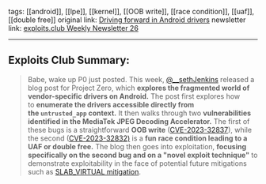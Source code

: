 tags: [[android]], [[lpe]], [[kernel]], [[OOB write]], [[race condition]], [[uaf]], [[double free]]
original link: [Driving forward in Android drivers](https://googleprojectzero.blogspot.com/2024/06/driving-forward-in-android-drivers.html?ref=blog.exploits.club)
newsletter link: [exploits.club Weekly Newsletter 26](https://blog.exploits.club/exploits-club-weekly-newsletter-26/)

---
## Exploits Club Summary:
> Babe, wake up P0 just posted. This week, [@__sethJenkins](https://x.com/__sethJenkins?ref=blog.exploits.club) released a blog post for Project Zero, which **explores the fragmented world of vendor-specific drivers on Android.** The post first explores how to **enumerate the drivers accessible directly from the `untrusted_app` context.** It then walks through two **vulnerabilities identified in the MediaTek JPEG Decoding Accelerator.** The first of these bugs is a straightforward **OOB write** ([CVE-2023-32837](https://nvd.nist.gov/vuln/detail/CVE-2023-32837?ref=blog.exploits.club)), while the second ([CVE-2023-32832)](https://nvd.nist.gov/vuln/detail/CVE-2023-32832?ref=blog.exploits.club) is a **fun race condition leading to a UAF or double free.** The blog then goes into exploitation, **focusing specifically on the second bug and on a "novel exploit technique"** to demonstrate exploitability in the face of potential future mitigations such as [SLAB_VIRTUAL mitigation](https://www.google.com/url?q=https://lore.kernel.org/all/20230915105933.495735-15-matteorizzo@google.com/&sa=D&source=docs&ust=1712947244908914&usg=AOvVaw0WRxCpYz3NaM3wsC8DKyOp). 